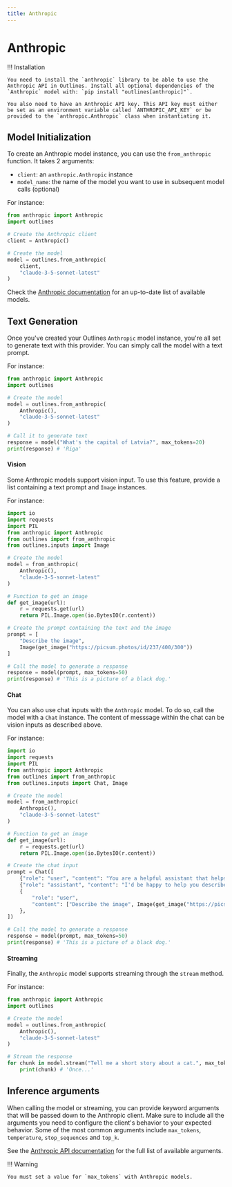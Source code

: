 ```yaml
---
title: Anthropic
---
```


# Anthropic

!!! Installation

    You need to install the `anthropic` library to be able to use the Anthropic API in Outlines. Install all optional dependencies of the `Anthropic` model with: `pip install "outlines[anthropic]"`.

    You also need to have an Anthropic API key. This API key must either be set as an environment variable called `ANTHROPIC_API_KEY` or be provided to the `anthropic.Anthropic` class when instantiating it.

## Model Initialization

To create an Anthropic model instance, you can use the `from_anthropic` function. It takes 2 arguments:

- `client`: an `anthropic.Anthropic` instance
- `model_name`: the name of the model you want to use in subsequent model calls (optional)

For instance:

```python
from anthropic import Anthropic
import outlines

# Create the Anthropic client
client = Anthropic()

# Create the model
model = outlines.from_anthropic(
    client,
    "claude-3-5-sonnet-latest"
)
```

Check the [Anthropic documentation](https://docs.anthropic.com/en/docs/about-claude/models) for an up-to-date list of available models.

## Text Generation

Once you've created your Outlines `Anthropic` model instance, you're all set to generate text with this provider. You can simply call the model with a text prompt.

For instance:

```python
from anthropic import Anthropic
import outlines

# Create the model
model = outlines.from_anthropic(
    Anthropic(),
    "claude-3-5-sonnet-latest"
)

# Call it to generate text
response = model("What's the capital of Latvia?", max_tokens=20)
print(response) # 'Riga'
```

#### Vision

Some Anthropic models support vision input. To use this feature, provide a list containing a text prompt and `Image` instances.

For instance:

```python
import io
import requests
import PIL
from anthropic import Anthropic
from outlines import from_anthropic
from outlines.inputs import Image

# Create the model
model = from_anthropic(
    Anthropic(),
    "claude-3-5-sonnet-latest"
)

# Function to get an image
def get_image(url):
    r = requests.get(url)
    return PIL.Image.open(io.BytesIO(r.content))

# Create the prompt containing the text and the image
prompt = [
    "Describe the image",
    Image(get_image("https://picsum.photos/id/237/400/300"))
]

# Call the model to generate a response
response = model(prompt, max_tokens=50)
print(response) # 'This is a picture of a black dog.'
```

#### Chat

You can also use chat inputs with the `Anthropic` model. To do so, call the model with a `Chat` instance. The content of messsage within the chat can be vision inputs as described above.

For instance:

```python
import io
import requests
import PIL
from anthropic import Anthropic
from outlines import from_anthropic
from outlines.inputs import Chat, Image

# Create the model
model = from_anthropic(
    Anthropic(),
    "claude-3-5-sonnet-latest"
)

# Function to get an image
def get_image(url):
    r = requests.get(url)
    return PIL.Image.open(io.BytesIO(r.content))

# Create the chat input
prompt = Chat([
    {"role": "user", "content": "You are a helpful assistant that helps me described pictures."},
    {"role": "assistant", "content": "I'd be happy to help you describe pictures! Please go ahead and share an image"},
    {
        "role": "user",
        "content": ["Describe the image", Image(get_image("https://picsum.photos/id/237/400/300"))]
    },
])

# Call the model to generate a response
response = model(prompt, max_tokens=50)
print(response) # 'This is a picture of a black dog.'
```

#### Streaming

Finally, the `Anthropic` model supports streaming through the `stream` method.

For instance:

```python
from anthropic import Anthropic
import outlines

# Create the model
model = outlines.from_anthropic(
    Anthropic(),
    "claude-3-5-sonnet-latest"
)

# Stream the response
for chunk in model.stream("Tell me a short story about a cat.", max_tokens=50):
    print(chunk) # 'Once...'
```

## Inference arguments

When calling the model or streaming, you can provide keyword arguments that will be passed down to the Anthropic client. Make sure to include all the arguments you need to configure the client's behavior to your expected behavior. Some of the most common arguments include `max_tokens`, `temperature`, `stop_sequences` and `top_k`.

See the [Anthropic API documentation](https://docs.anthropic.com/en/api/messages) for the full list of available arguments.

!!! Warning

    You must set a value for `max_tokens` with Anthropic models.
